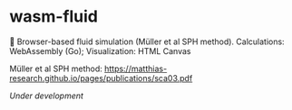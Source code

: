 # wasm-fluid

🌊 Browser-based fluid simulation (Müller et al SPH method). Calculations: WebAssembly (Go); Visualization: HTML Canvas

Müller et al SPH method: https://matthias-research.github.io/pages/publications/sca03.pdf

_Under development_
